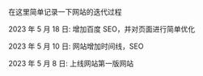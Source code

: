 在这里简单记录一下网站的迭代过程

2023 年 5 月 18 日: 增加百度 SEO，并对页面进行简单优化

2023 年 5 月 10 日: 网站增加时间线，SEO

2023 年 5 月 8 日: 上线网站第一版网站

